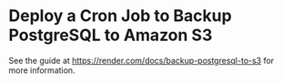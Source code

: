 # Deploy a Cron Job to Backup PostgreSQL to Amazon S3

See the guide at https://render.com/docs/backup-postgresql-to-s3 for more information.


